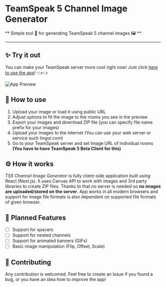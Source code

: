 # TeamSpeak 5 Channel Image Generator
** Simple tool 🔨 for generating TeamSpeak 5 channel images 🖼️ **

----

## ✨ Try it out 

You can make your TeamSpeak server more cool right now!
Just click [here to use the app](https://pitkes22.github.io/ts5-channel-image-generator/)! 👈👈

![App Preview](https://i.imgur.com/yBZgjlC.gif)

## 🚀 How to use

1. Upload your image or load it using public URL
2. Adjust options to fit the image to the rooms you see in the preview
3. Export your images and download ZIP file (you can specify file name prefix for your images)
5. Upload your images to the internet (You can use your web server or service such Imgur.com)
4. Go to your TeamSpeak server and set Image URL of individual rooms **(You have to have TeamSpeak 5 Beta Client for this)** 

## ⚙️ How it works

*TS5 Channel Image Generator* is fully client-side application built using React (Next.js). It uses Canvas API to work 
with images and 3rd party libraries to create ZIP files. Thanks to that no server is needed so **no images are 
uploaded/stored on the server**. App works in all modern browsers and support for image file formats is also 
dependent on supported file formats of given browser.

## 📅 Planned Features 

- [ ] Support for spacers
- [ ] Support for nested channels
- [ ] Support for animated banners (GIFs)
- [ ] Basic image manipulation (Flip, Offset, Scale)

## 🍰 Contributing

Any contribution is welcomed. 
Feel free to create an Issue if you found a bug, or you have an idea how to improve the app! 